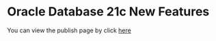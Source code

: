# Oracle Database 21c New Features
You can view the publish page by click [here]( https://minqiaowang.github.io/db21c-new-features/workshops/freetier)